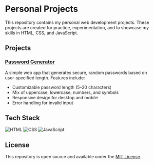 # Personal Projects

This repository contains my personal web development projects. These projects are created for practice, experimentation, and to showcase my skills in HTML, CSS, and JavaScript.

## Projects

### [Password Generator](./password-generator)

A simple web app that generates secure, random passwords based on user-specified length. Features include:

- Customizable password length (5–20 characters)
- Mix of uppercase, lowercase, numbers, and symbols
- Responsive design for desktop and mobile
- Error handling for invalid input

## Tech Stack

![HTML](https://img.shields.io/badge/HTML5-orange)
![CSS](https://img.shields.io/badge/CSS3-blue)
![JavaScript](https://img.shields.io/badge/JavaScript-yellow)

## License

This repository is open source and available under the [MIT License](LICENSE).

